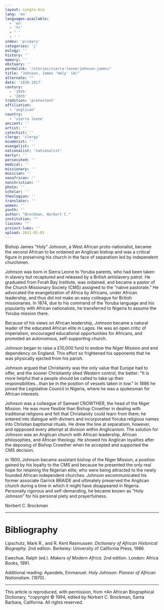 ```yaml
---
layout: single-bio
lang: 'en'
languages-available:
  - 'en'
  - 'fr'
  - ' '
  - ' '
index: 'primary'
categories: 'j'
eulogy: ''
history: ''
memory: ''
obituary: ''
permalink: '/stories/sierra-leone/johnson-james/'
title: "Johnson, James 'Holy' (A)"
alternate: ""
date: '1836-1917'
century:
  - '19th'
  - '20th'
tradition: 'protestant'
affiliation:
  - 'anglican'
country:
  - 'sierra leone'
ancient: ''
artist: ''
catechist: ''
clergy: 'clergy'
ecumenist: ''
evangelist: ''
nationalist: 'nationalist'
martyr: ''
persecuted: ''
medical: ''
missionary: ''
musician: ''
nonafrican: ''
nonchristian: ''
photo: ''
scholar: ''
theologian: ''
translator: ''
women: ''
youth: ''
author: "Brockman, Norbert C."
institution: ""
liaison: ""
project-luke: ''
upload: 2011-01-01
---
```




Bishop James "Holy" Johnson, a West African proto-nationalist, became the second African to be ordained an Anglican bishop and was a critical figure in preserving his church in the face of separatism led by independent churchmen.

Johnson was born in Sierra Leone to Yoruba parents, who had been taken in slavery but recaptured and released by a British antislavery patrol.  He graduated from Forah Bay Institute, was ordained, and became a pastor of the Church Missionary Society (CMS) assigned to the "native pastorate."  He advocated the evangelization of Africa by Africans, under African leadership, and thus did not make an easy colleague for British missionaries.  In 1874, due to his command of the Yoruba language and his popularity with African nationalists, he transferred to Nigeria to assume the Yoruba mission there.

Because of his views on African leadership, Johnson became a natural leader of the educated African elite in Lagos.  He was an open critic of imperialism, encouraged educational opportunities for Africans, and promoted an autonomous, self-supporting church.

Johnson began to raise a &pound;10,000 fund to endow the Niger Mission and end dependency on England.  This effort so frightened his opponents that he was physically ejected from his parish.

Johnson argued that Christianity was the only value that Europe had to offer, and the sooner Christianity shed Western control, the better: "It is more helpful that a people should be called to take up their responsibilities...than be in the position of vessels taken in tow."  In 1886 he joined the Legislative Council in Nigeria, where he was a spokesman for African interests.

Johnson was a colleague of Samwel CROWTHER, the head of the Niger Mission.  He was more flexible than Bishop Crowther in dealing with traditional religions and felt that Christianity could learn from them; he entered into dialogue with diviners and incorporated Yoruba religious names into Christian baptismal rituals.  He drew the line at separatism, however, and oppposed every attempt at division within Anglicanism.  The solution for Johnson was an Anglican church with African leadership, African philosophies, and African theology.  He showed his Anglican loyalties after the deposing of Bishop Crowther when he accepted and supported the CMS decision.

In 1900, Johnson became assistant bishop of the Niger Mission, a position gained by his loyalty to the CMS and because he presented the only real hope for retaining the Nigerian elite, who were being attracted to the newly founded African independent churches.  Johnson excommunicated his former associate Garrick BRAIDE and ultimately preserved the Anglican church during a time in which it might have disappeared in Nigeria.  Personally rigorous and self-demanding, he became known as "Holy Johnson" for his personal piety and prayerfulness.

Norbert C. Brockman

---

# Bibliography

Lipschutz, Mark R., and R. Kent Rasmussen.  *Dictionary of African Historical Biography.*  2nd edition.  Berkeley: University of California Press, 1986.

Ewechue, Ralph (ed.).  *Makers of Modern Africa.*  2nd edition.  London: Africa Books, 1991.

Additional reading: Ayandele, Emmanuel.  *Holy Johnson: Pioneer of African Nationalism.* (1970).

---

This article is reproduced, with permission, from *An African Biographical Dictionary, *copyright &copy; 1994, edited by Norbert C. Brockman, Santa Barbara, California. All rights reserved.
